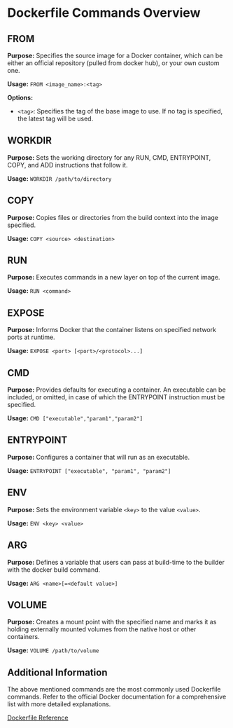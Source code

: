 # Dockerfile Commands Overview

## FROM

**Purpose:** Specifies the source image for a Docker container, which can be either an official repository (pulled from docker hub), or your own custom one.

**Usage:** `FROM <image_name>:<tag>`

**Options:**

- `<tag>`: Specifies the tag of the base image to use. If no tag is specified, the latest tag will be used.

## WORKDIR

**Purpose:** Sets the working directory for any RUN, CMD, ENTRYPOINT, COPY, and ADD instructions that follow it.

**Usage:** `WORKDIR /path/to/directory`

## COPY

**Purpose:** Copies files or directories from the build context into the image specified.

**Usage:** `COPY <source> <destination>`

## RUN

**Purpose:** Executes commands in a new layer on top of the current image.

**Usage:** `RUN <command>`

## EXPOSE

**Purpose:** Informs Docker that the container listens on specified network ports at runtime.

**Usage:** `EXPOSE <port> [<port>/<protocol>...]`

## CMD

**Purpose:** Provides defaults for executing a container. An executable can be included, or omitted, in case of which the ENTRYPOINT instruction must be specified.

**Usage:** `CMD ["executable","param1","param2"]`

## ENTRYPOINT

**Purpose:** Configures a container that will run as an executable.

**Usage:** `ENTRYPOINT ["executable", "param1", "param2"]`

## ENV

**Purpose:** Sets the environment variable `<key>` to the value `<value>`.

**Usage:** `ENV <key> <value>`

## ARG

**Purpose:** Defines a variable that users can pass at build-time to the builder with the docker build command.

**Usage:** `ARG <name>[=<default value>]`

## VOLUME

**Purpose:** Creates a mount point with the specified name and marks it as holding externally mounted volumes from the native host or other containers.

**Usage:** `VOLUME /path/to/volume`

## Additional Information

The above mentioned commands are the most commonly used Dockerfile commands. Refer to the official Docker documentation for a comprehensive list with more detailed explanations.

[Dockerfile Reference](https://docs.docker.com/engine/reference/builder/)
